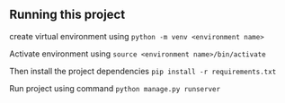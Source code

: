 ## Running this project

create virtual environment using 
`python -m venv <environment name>`

Activate environment using 
`source <environment name>/bin/activate`

Then install the project dependencies
`pip install -r requirements.txt`

Run project using command
`python manage.py runserver`

